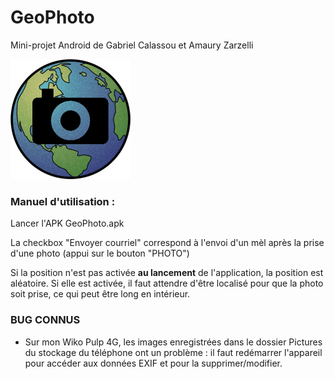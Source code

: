 # GeoPhoto
Mini-projet Android de Gabriel Calassou et Amaury Zarzelli

![app/src/main/res/mipmap-hdpi/ic_launcher.png](app/src/main/res/mipmap-xxxhdpi/ic_launcher.png "Logo")

### Manuel d'utilisation :

Lancer l'APK GeoPhoto.apk

La checkbox "Envoyer courriel" correspond à l'envoi d'un mèl après la prise d'une photo (appui sur le bouton "PHOTO")

Si la position n'est pas activée **au lancement** de l'application, la position est aléatoire.
Si elle est activée, il faut attendre d'être localisé pour que la photo soit prise, ce qui peut être long en intérieur.

### BUG CONNUS

+ Sur mon Wiko Pulp 4G, les images enregistrées dans le dossier Pictures du stockage du téléphone ont un problème : il faut redémarrer l'appareil pour accéder aux données EXIF et pour la supprimer/modifier.
